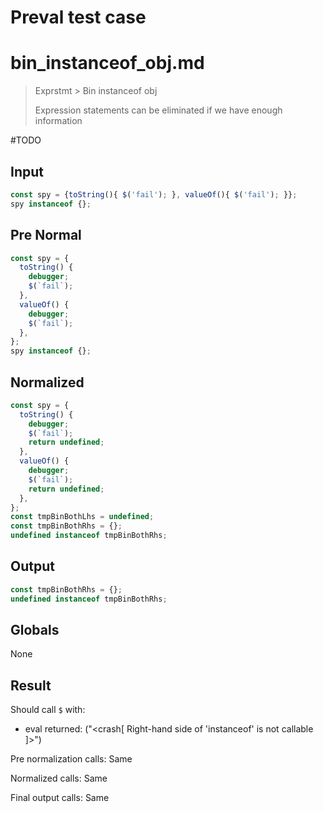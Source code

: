 # Preval test case

# bin_instanceof_obj.md

> Exprstmt > Bin instanceof obj
>
> Expression statements can be eliminated if we have enough information

#TODO

## Input

`````js filename=intro
const spy = {toString(){ $('fail'); }, valueOf(){ $('fail'); }};
spy instanceof {};
`````

## Pre Normal

`````js filename=intro
const spy = {
  toString() {
    debugger;
    $(`fail`);
  },
  valueOf() {
    debugger;
    $(`fail`);
  },
};
spy instanceof {};
`````

## Normalized

`````js filename=intro
const spy = {
  toString() {
    debugger;
    $(`fail`);
    return undefined;
  },
  valueOf() {
    debugger;
    $(`fail`);
    return undefined;
  },
};
const tmpBinBothLhs = undefined;
const tmpBinBothRhs = {};
undefined instanceof tmpBinBothRhs;
`````

## Output

`````js filename=intro
const tmpBinBothRhs = {};
undefined instanceof tmpBinBothRhs;
`````

## Globals

None

## Result

Should call `$` with:
 - eval returned: ("<crash[ Right-hand side of 'instanceof' is not callable ]>")

Pre normalization calls: Same

Normalized calls: Same

Final output calls: Same
